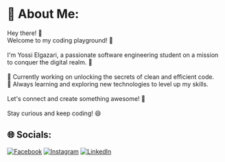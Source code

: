 # 💫 About Me:
Hey there! 👋<br>Welcome to my coding playground! 🚀<br><br>I'm Yossi Elgazari, a passionate software engineering student on a mission to conquer the digital realm. 🌟<br><br>🔭 Currently working on unlocking the secrets of clean and efficient code.<br>🌱 Always learning and exploring new technologies to level up my skills.<br><br>Let's connect and create something awesome! 🤝<br><br>Stay curious and keep coding! 😄


## 🌐 Socials:
[![Facebook](https://img.shields.io/badge/Facebook-%231877F2.svg?logo=Facebook&logoColor=white)](https://facebook.com/yossielgazari) [![Instagram](https://img.shields.io/badge/Instagram-%23E4405F.svg?logo=Instagram&logoColor=white)](https://instagram.com/yossielgazari) [![LinkedIn](https://img.shields.io/badge/LinkedIn-%230077B5.svg?logo=linkedin&logoColor=white)](https://linkedin.com/in/yossielgazari) 



